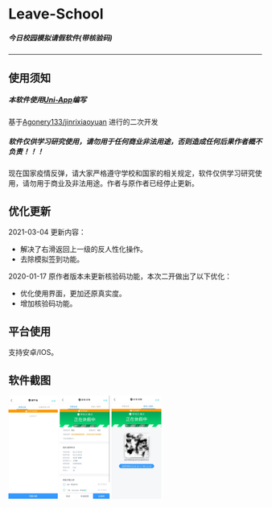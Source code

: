 # **Leave-School**

##### 今日校园模拟请假软件(带核验码)

---



##  **使用须知**

##### 本软件使用[Uni-App](https://uniapp.dcloud.io/)编写

基于[Agonery133/jinrixiaoyuan](https://github.com/Agoney133/jinrixiaoyuan) 进行的二次开发

##### 软件仅供学习研究使用，请勿用于任何商业非法用途，否则造成任何后果作者概不负责！！！

现在国家疫情反弹，请大家严格遵守学校和国家的相关规定，软件仅供学习研究使用，请勿用于商业及非法用途。作者与原作者已经停止更新。





##  优化更新

2021-03-04 更新内容：

- 解决了右滑返回上一级的反人性化操作。
- 去除模拟签到功能。



2020-01-17 原作者版本未更新核验码功能，本次二开做出了以下优化：

- 优化使用界面，更加还原真实度。
- 增加核验码功能。



##  平台使用

支持安卓/IOS。





## 软件截图

<img src="images/2541610871202_.pic_hd-0871338.jpg" alt="2541610871202_.pic_hd" style="zoom:20%;" />

<img src="images/2551610871203_.pic_hd.jpg" alt="2551610871203_.pic_hd" style="zoom:20%;" />

<img src="images/2561610871204_.pic_hd.jpg" alt="2561610871204_.pic_hd" style="zoom:20%;" />
